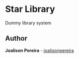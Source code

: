 <h1 align="left">
  <strong>Star Library</strong>
</h1>

<p align="left">
  Dummy library system
</p>

## Author

**Joalison Pereira** - [joalisonpereira](https://github.com/joalisonpereira)
